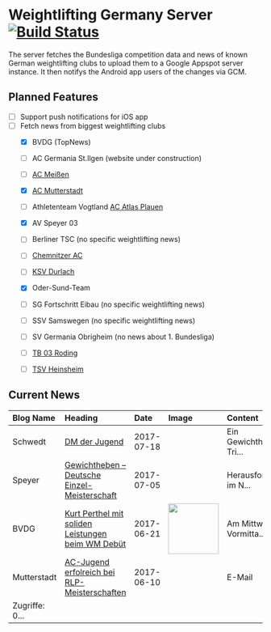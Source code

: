 # Weightlifting Germany Server [![Build Status](https://travis-ci.org/WGierke/weightlifting_germany_server.svg?branch=master)](https://travis-ci.org/WGierke/weightlifting_germany_server)

The server fetches the Bundesliga competition data and news of known German weightlifting clubs to upload them to a Google Appspot server instance.
It then notifys the Android app users of the changes via GCM.

## Planned Features
- [ ] Support push notifications for iOS app  
- [ ] Fetch news from biggest weightlifting clubs
    - [X] BVDG (TopNews)
    - [ ] AC Germania St.Ilgen (website under construction)
    - [ ] [AC Meißen](http://www.ac-meissen.de/index.php?start=1)
    - [X] [AC Mutterstadt](http://www.ac-mutterstadt.de/index.php?start=1)
    - [ ] Athletenteam Vogtland [AC Atlas Plauen](https://acatlas.wordpress.com/)
    - [X] AV Speyer 03
    - [ ] Berliner TSC (no specific weightlifting news)
    - [ ] [Chemnitzer AC](http://chemnitzer-athletenclub.de/aktuelles/news/page/1/)
    - [ ] [KSV Durlach](http://ksvdurlach.de/news?page_n54=1)
    - [X] Oder-Sund-Team
    - [ ] SG Fortschritt Eibau (no specific weightlifting news)
    - [ ] SSV Samswegen (no specific weightlifting news)
    - [ ] SV Germania Obrigheim (no news about 1. Bundesliga)
    - [ ] [TB 03 Roding](http://www.tb03-gewichtheben.de/page/1/)
    - [ ] [TSV Heinsheim](http://gewichtheben.tsv-heinsheim.de/index.php?start=1)


## Current News

| Blog Name   | Heading                                                                                                                                             | Date       | Image                                                                                                                                        | Content                 |
|:------------|:----------------------------------------------------------------------------------------------------------------------------------------------------|:-----------|:---------------------------------------------------------------------------------------------------------------------------------------------|:------------------------|
| Schwedt     | [DM der Jugend](http://gewichtheben.blauweiss65-schwedt.de/?p=7635)                                                                                 | 2017-07-18 |                                                                                                                                              | Ein Gewichtheber-Tri... |
| Speyer      | [Gewichtheben – Deutsche Einzel-Meisterschaft](http://www.av03-speyer.de/2017/07/gewichtheben-deutsche-einzel-meisterschaft/)                       | 2017-07-05 |                                                                                                                                              | Herausforderung im N... |
| BVDG        | [Kurt Perthel mit soliden Leistungen beim WM Debüt](http://www.german-weightlifting.de/kurt-perthel-mit-soliden-leistungen-beim-wm-debuet/)         | 2017-06-21 | <img src='http://www.german-weightlifting.de/wp-content/uploads/2017/06/14732329_1844254475861856_3909380961449045156_n.png' width='100px'/> | Am Mittwoch Vormitta... |
| Mutterstadt | [AC-Jugend erfolreich bei RLP-Meisterschaften](http://www.ac-mutterstadt.de/index.php?start=0&heading=d50aa053f38e74c582d316981072af8a1497045600.0) | 2017-06-10 |                                                                                                                                              | E-Mail
| Zugriffe: 0... |